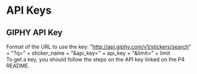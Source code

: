 # API Keys
## GIPHY API Key
Format of the URL to use the key: "http://api.giphy.com/v1/stickers/search" + "?q=" + sticker_name + "&api_key=" + api_key + "&limit=" + limit  
To get a key, you should follow the steps on the API key linked on the P4 README.
